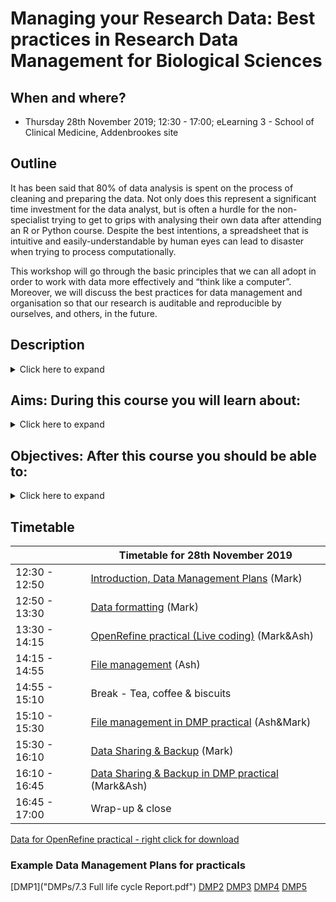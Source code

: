 # Managing your Research Data: Best practices in Research Data Management for Biological Sciences

## When and where?

- Thursday 28th November 2019; 12:30 - 17:00; eLearning 3 - School of Clinical Medicine, Addenbrookes site

## Outline

It has been said that 80% of data analysis is spent on the process of cleaning and preparing the data. Not only does this represent a significant time investment for the data analyst, but is often a hurdle for the non-specialist trying to get to grips with analysing their own data after attending an R or Python course. Despite the best intentions, a spreadsheet that is intuitive and easily-understandable by human eyes can lead to disaster when trying to process computationally.

This workshop will go through the basic principles that we can all adopt in order to work with data more effectively and “think like a computer”. Moreover, we will discuss the best practices for data management and organisation so that our research is auditable and reproducible by ourselves, and others, in the future.

## Description
<Details>
  <Summary>Click here to expand</Summary>
  <ul>
    <li> - Do you know what a Data Management Plan is and what it covers?  </li> 
    <li> - How much data would you lose if your laptop was stolen?    </li>
    <li> - Have you ever emailed your colleague a file named 'final_final_versionEDITED'?  </li> 
    <li> - Have you ever struggled to import your spreadsheets into R?  </li> 
  </ul>
As a researcher, you will encounter research data in many forms, ranging from measurements, numbers and images to documents and publications. Whether you create, receive or collect data, you will certainly need to organise it at some stage of your project. This workshop will provide an overview of some basic principles on how we can work with data more effectively. We will discuss the best practices for research data management and organisation so that our research is auditable and reproducible by ourselves, and others, in the future.
</details>

## Aims: During this course you will learn about:
<Details>
  <Summary>Click here to expand</Summary>
  <ul>
  <li>- What Research Funders expect</li>
  <li>- Options for backing up your computer</li>
  <li>- Ideas for naming and organising your files</li>
  <li>- Strategies for exchanging files with collaborators</li>
<li>- Tips and tricks to make sure that your spreadsheets are readable by programming languages such as R</li>
  <li>- Learn how to use the OpenRefine software for data cleaning</li>
  <li>- Preparing high-throughput biological data for submission to a public repository</li>
  </ul>
</details>

## Objectives: After this course you should be able to:
<Details>
  <Summary>Click here to expand</Summary>
  <ul>
 <li>- Select an appropriate backup strategy for your data</li>
 <li>- Organise your files in a more structured and consistent manner</li>
 <li>- Avoid common pitfalls in spreadsheet manipulation</li>
 <li>- Known what resources are available at The University of Cambridge for Research Data Management</li>
  </ul>
</details>

## Timetable

|   | Timetable for 28th November 2019  |
|---|---|
|  12:30 - 12:50 |  [Introduction, Data Management Plans](data_management.pdf)  (Mark)  |
|  12:50 - 13:30 | [Data formatting](data_formatting.pdf) (Mark)  |
|  13:30 - 14:15 | [OpenRefine practical (Live coding)](refine_demo.pdf) (Mark&Ash) |
|  14:15 - 14:55 |  [File management](file_management.pdf) (Ash)  |
|  14:55 - 15:10 |  Break - Tea, coffee & biscuits |
|  15:10 - 15:30 |  [File management in DMP practical](File_man_pract.md) (Ash&Mark)  |
|  15:30 - 16:10 |  [Data Sharing & Backup](data_sharing_backup.pdf) (Mark) |
|  16:10 - 16:45 |  [Data Sharing & Backup in DMP practical](data_share_pract.md) (Mark&Ash) |
|  16:45 - 17:00 |  Wrap-up & close |

[Data for OpenRefine practical - right click for download ](https://raw.githubusercontent.com/bioinformatics-core-shared-training/Managing-your-research-data/master/patient_data.txt)

### Example Data Management Plans for practicals

[DMP1]("DMPs/7.3 Full life cycle Report.pdf")
[DMP2](DMPs/Media_418168_smxx.pdf)
[DMP3](DMPs/Media_442573_smxx.pdf)
[DMP4](DMPs/RIO_article_11624.pdf)
[DMP5](DMPs/esrc_z-proso-DMP.pdf)

